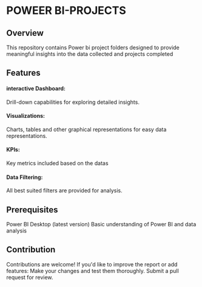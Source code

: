 # POWEER BI-PROJECTS #
## Overview ##
This repository contains Power bi project folders designed to provide meaningful insights into the data collected and projects completed

## Features ##

#### interactive Dashboard: ####
Drill-down capabilities for exploring detailed insights.
#### Visualizations: ####
Charts, tables and other graphical representations for easy data representations.
#### KPIs: ####
Key metrics included based on the datas
#### Data Filtering: ####
All best suited filters are provided for analysis.

## Prerequisites ##

  Power BI Desktop (latest version)
  Basic understanding of Power BI and data analysis

## Contribution ##

Contributions are welcome! If you'd like to improve the report or add features:
  Make your changes and test them thoroughly.
  Submit a pull request for review.

